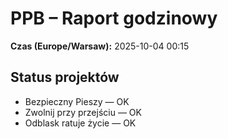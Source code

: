 # PPB – Raport godzinowy
**Czas (Europe/Warsaw):** 2025-10-04 00:15

## Status projektów
- Bezpieczny Pieszy — OK
- Zwolnij przy przejściu — OK
- Odblask ratuje życie — OK

